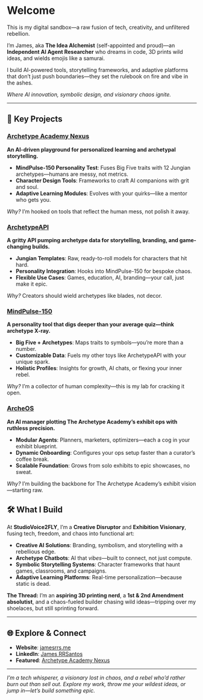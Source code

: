 <!-- ## Carl-XII

[![Archetype Academy Nexus](https://img.shields.io/badge/-Archetype%20Academy%20Nexus-green?style=for-the-badge)](https://github.com/jrq3rq/archetype-academy-nexus)

```css
                      [ Carl-XII ]
                     /     |      \
                    /      |       \
                   /       |        \
  [Character Creation] [Interaction] [Customization]
```

Prototype: [![Carl-XII](https://img.shields.io/badge/-Carl--XII-blue?style=for-the-badge)](https://carl-xii.web.app/)

| **Character Creation** |   **Character Interaction**    | **Character Customization**  |
| :--------------------: | :----------------------------: | :--------------------------: |
| Uses ArchetypeAPI data | Enriched by MindPulse-150 data | Combines data from both APIs |

### Character Creation

- Utilizes data from **ArchetypeAPI**

### Interaction

- Enriched by personality data from **MindPulse-150**

### Customization

- Combines data from **ArchetypeAPI** and insights from **MindPulse-150**

## ArchetypeAPI

[![ArchetypeAPI](https://img.shields.io/badge/-ArchetypeAPI-orange?style=for-the-badge)](https://us-central1-archetype-builder-api.cloudfunctions.net/api/archetypes)

```css
                  \       |        /
                   \      |       /
                    \     |      /
                    [ArchetypeAPI]
                   /       |       \
                  /        |        \
[Character Data] [Template Provision] [Personality Integration]
```

|               Character Data                |     Template Provision      |           Personality Integration            |
| :-----------------------------------------: | :-------------------------: | :------------------------------------------: |
| Foundational data for character development | Jungian archetype templates | Links with MindPulse-150 for trait alignment |

### Character Data

- Provides foundational data for Carl-XII character development

### Template Provision

- Offers Jungian archetype templates for Carl-XII customization

### Personality Integration

- Links with MindPulse-150 for character trait alignment

## MindPulse-150: The Archetype Academy Assessment

[![MindPulse-150](https://img.shields.io/badge/-MindPulse--150-brightgreen?style=for-the-badge)](https://mindpulse-150.web.app/)

```css
                  \         |        /
                   \        |       /
                    \       |      /
              [ MindPulse-150(Application) ]
                    /       |       \
                  /         |        \
   [Personality Test] [Data Analysis] [User Persona]
```

|        Personality Test         |           Data Analysis            |              User Persona               |
| :-----------------------------: | :--------------------------------: | :-------------------------------------: |
| In-depth personality assessment | Comprehensive personality profiles | Feeds data to Carl-XII for interactions |

### Personality Test

- In-depth user personality assessment

### Data Analysis

- Generates comprehensive personality profiles

### User Persona

- Feeds personality data to Carl-XII for personalized interactions
- Integrates with ArchetypeAPI for character customization -->

<!-- # Projects -->

<!-- Welcome to my little corner of the web where I tinker with ideas and bring them to life! This space is all about exploring different technologies and pushing boundaries. You'll find everything from Progressive Web Apps and Custom GPTs to my personal website. And then there's the Archetype Academy Nexus – a vibrant workshop where budding AI character alchemists can hone their craft, transforming raw ideas into well-defined, compelling characters. It’s not just a project; it’s an educational journey into the art of character creation and applied archetypal symbolism.

Dive in and see what I've been cooking up! If you have any questions, ideas, or would like to contribute in any way, please feel free to reach out. I'm always open to collaboration and love discussing these projects with fellow enthusiasts and curious minds alike! -->

<!-- Welcome to my digital playground where my ideas come to life! My passion lies in pushing the boundaries of technology, whether it's through building innovative applications, crafting AI-powered solutions, or sharing my thoughts on my personal website. -->

<!-- Welcome to my digital playground—a hub where innovation meets practicality. My passion for pushing the boundaries of technology manifests in creating cutting-edge applications and AI-powered solutions. Dive into my world of transformative projects and insights. -->

<!-- One of my flagship projects is the Archetype Academy Nexus – a unique educational platform that empowers aspiring AI character alchemists to:

- Master the art of character creation
- Apply archetypal symbolism to their creations
- Transform raw ideas into compelling, well-defined characters

Through the Nexus, I aim to provide not just a project, but an immersive learning experience that explores the intersection of AI, storytelling, and psychology. -->

<!-- ## Personal Website -->

<!-- ## Portfolio Website -->

<!-- - **Project Name:** James RRS Personal Website -->

<!-- - **Description:** Showcasing my professional work and skills, this portfolio site is developed using Bootstrap, HTML, CSS, and is hosted on AWS.
- **Link:** [jamesrrs.me](https://jamesrrs.me) -->

<!-- ## Progressive Web Applications (PWAs) -->

<!-- ### (Products as a Service) Consulting PWA -->

<!-- ### Consulting -->

<!-- - **Website:** [Studiovoice2fly.com](https://studiovoice2fly.com/) -->

<!-- ### (Product as a 'Personal' Service) Research PWA -->

<!-- ### Research -->

<!-- - **Project Name:** James RRS -->

<!-- - **Description:** A dedicated progressive web application for personal research and concept exploration.
- **Link:** [jamesrrs-projects-app.web.app](https://jamesrrs-projects-app.web.app/) -->

<!-- ## Custom GPTs & AI-powered Solutions

> **Note:** This section showcases a range of AI-powered solutions tailored for diverse business needs—from strategic planning and brand management to creative storytelling and project feedback. Each project is designed to leverage advanced AI capabilities to provide targeted, actionable insights and foster growth in its respective field.

### Strategic Business Partner

- **Description:** StrategicBusinessPartner-GPT is an AI platform aimed at enhancing small and medium-sized businesses, especially in blue-collar and artisan sectors, through deep SWOT analysis. It offers customized strategic planning, user profiling, and actionable insights using real-time data and benchmarks. Additionally, it provides educational resources on industry trends for informed decision-making, supports growth, and improves positioning. Its user-friendly interface and data privacy commitment make it a vital partner for entrepreneurial success.
- **Link:** [Strategic Business Partner GPT](https://chat.openai.com/g/g-3aqW0lmMT-strategic-business-partner)

### Brand Tranformation

- **Description:** An AI tool, designed for use in the GPT store, that transforms brand identity using design, psychological archetypes, and data-driven insights.
- **Link:** [Archetype Brand Transformer GPT](https://chat.openai.com/g/g-SXTcCxFtV-archetype-brand-transformer)

### Business Rebranding

- **Description:** BusinessRebranding-GPT is a GPT app that helps businesses through the rebranding process by generating ideas ranging from closely related to original identity to innovative concepts. It balances creativity with practicality, ensuring feasible suggestions. Ideal for businesses aiming to refresh their image or pivot strategy, it provides tailored advice for growth and relevance.
- **Link:** [Busines Rebranding GPT](https://chat.openai.com/g/g-np3Dj7gOE-business-rebranding-tool)

### Creative Writing and Storytelling

- **Description:** A GPT store application designed to assist writers by generating original narrative ideas from existing stories or user inputs. It offers a range of prompts to produce creative story ideas, each with unique titles and summaries.
- **Link:** [StorySpinner GPT](https://chat.openai.com/g/g-7T3hhDJO7-storyspinner)

### Business Advising

- **Description:** RebelAdvisor-GPT is a critical business advising tool that offers honest, constructive feedback to refine business projects. It helps identify potential shortcomings and provides actionable suggestions for improvement, fostering development and innovation. By encouraging critical assessment, RebelAdvisor-GPT ensures thorough scrutiny of projects for quality outcomes, making it a valuable asset for idea validation, attention generation, and revenue increase.
- **Link:** [Rebel Advisor GPT](https://chat.openai.com/g/g-KjtcrDj33-rebel-advisor) -->

<!-- ## Character Development -->

<!-- ## Character API

- **Description:** A tool for character development in storytelling, gaming, and psychological analysis, based on Carl Jung's archetypal theory.
- **Target Market:** Developers, storytellers, and marketing professionals.

  - Provides foundational data for character development.
  - Offers Jungian archetype templates.
  - Integrates with MindPulse-150 for character traits.

- **Link:** [ArchetypeAPI](https://us-central1-archetype-builder-api.cloudfunctions.net/api/archetypes) -->

<!--
- **Link:** [Carl-XII](https://carl-xii.web.app/)
- **Link:** [ArchetypeAPI](https://github.com/jrq3rq/ArchetypeAPI)
Introducing The Archetype Academy, a groundbreaking digital education platform that empowers users to create, collect, and interact with AI-powered companions. Our innovative suite of tools, including a symbolic character design suite, AR Archetype Playground, AI Chatbot Portal, and secure NFT Wallet, provides a seamless and engaging experience for personalized learning.

Through our proprietary MindPulse personality test, users are matched with unique archetypes that serve as the foundation for their AI companions. These intelligent characters, built using advanced AI technology and customizable via our intuitive design suite, become powerful tools for self-discovery and growth.

The Archetype Academy offers a secure and user-friendly environment for managing and storing these tokenized assets, leveraging the power of blockchain technology. Our AR Archetype Playground brings these companions to life, allowing users to interact with them in immersive, real-world settings.

As we continue to refine and expand our platform, we remain committed to pushing the boundaries of what's possible in digital education. Join us on this exciting journey and unlock the potential of personalized learning with The Archetype Academy. -->

<!-- - **Description:** Create, collect, and learn with AI-powered archetype-specific learning companions. Discover your archetype, design your character, and embark on a personalized learning journey in our secure, interactive digital world. -->
  <!-- - **Target Market:** AR enthusiasts, game developers, storytellers, and educators. -->
<!-- - **Key Features:**
  - Personalization:
    - MindPulse personality test for archetype matching
    - Customizable and interactive learning experiences (demo stages)
  - Character Creation:
    - Symbolic character design suite
    - AI-powered companions for personalized learning
    - User-friendly platform for creating and collecting characters (demo stages)
  - Immersive Interaction:
    - AR Archetype Playground for immersive interaction (concept stages)
    - AI Chatbot Portal for seamless communication (demo stages)
  - Secure Asset Management:
    - Secure NFT Wallet for managing tokenized assets (concept stages)
    - Blockchain technology for asset security and ownership (concept stages)
  - Continuous Improvement:
    - Continuous refinement and expansion of features -->

<!-- ## The Archetype Academy Nexus: AI Character Matrix

- **Description:** 'The Archetype Academy Nexus' is a platform leveraging AI to create archetype-specific learning companions. Users can discover their unique archetype, design their character, and engage with tailored learning experiences in a secure, user-friendly digital environment.

- **Key Features:**

  - **Personalization:**

    - **Advanced Archetype Matching:** Enhances the MindPulse personality test with deeper analytics and machine learning to improve accuracy and adapt recommendations based on user feedback.
    - **Dynamic Learning Modules:** Customizable learning experiences with adaptive technologies that adjust content based on user progress and engagement.

  - **Character Creation:**

    - **Expanded Character Design Suite:** Comprehensive tools for character design, allowing customization of avatars in appearance, traits, and behaviors.
    - **Enhanced AI Companions:** AI companions that are more responsive and capable of evolving based on user interactions.

  - **Immersive Interaction:**

    - **AR Integration:** Developing an AR Archetype Playground for immersive educational scenarios.
    - **Seamless AI Chatbot Communication:** Enhancing AI Chatbot Portal with natural language processing for more nuanced and relevant interactions.

  - **Secure Asset Management:**

    - **Operational NFT Wallet:** Safe storage and management of digital assets, including educational content and character customizations.
    - **Blockchain Implementation:** Ensuring asset security and ownership with blockchain technology for transparent and tamper-proof transactions.


  - **Continuous Improvement:**
    - **Feedback-Driven Development:** Mechanisms to continuously collect and analyze user feedback for refining and expanding features.
    - **Feature Expansion:**  Regular updates to enhance educational value and user engagement, with a scalable architecture to support a growing user base.


## Personality Test

- **Description:** A comprehensive personality assessment tool combining the Big Five personality traits with 12 Jungian archetypes. It explores personality intricacies and matches users with ideal personality companion profiles.
  - Conducts in-depth personality assessments.
  - Generates comprehensive personality profiles.
  - Feeds data to Carl-XII for personalized interactions.
<<<<<<< HEAD

<!--
- **Link:** [MindPulse-150](https://mindpulse-150.web.app/)
=======
- **Link:** [MindPulse-150](https://mindpulse-150.web.app/) -->

<!-- ### Project Feedback for Creators & Entrepreneurs -->

<!-- - **Name:** Judge My Baby -->

  <!-- - **Target Market:** Creative individuals, entrepreneurs, and anyone seeking project feedback. -->
  <!-- - **Key Objectives:** -->

<!-- #

Feel free to explore these projects and reach out with any questions, ideas, or collaboration opportunities.

[Connect with me on LinkedIn](https://www.linkedin.com/in/james-rrsantos) -->

<!-- # **StudioVoice2fly.com** -->

# Welcome

This is my digital sandbox—a raw fusion of tech, creativity, and unfiltered rebellion.

I’m James, aka **The Idea Alchemist** (self-appointed and proud)—an **Independent AI Agent Researcher** who dreams in code, 3D prints wild ideas, and wields emojis like a samurai.

I build AI-powered tools, storytelling frameworks, and adaptive platforms that don’t just push boundaries—they set the rulebook on fire and vibe in the ashes.

_Where AI innovation, symbolic design, and visionary chaos ignite._

---

## 🚀 Key Projects

### [Archetype Academy Nexus](https://github.com/jrq3rq/archetype-academy-nexus)

**An AI-driven playground for personalized learning and archetypal storytelling.**

- **MindPulse-150 Personality Test**: Fuses Big Five traits with 12 Jungian archetypes—humans are messy, not metrics.
- **Character Design Tools**: Frameworks to craft AI companions with grit and soul.
- **Adaptive Learning Modules**: Evolves with your quirks—like a mentor who gets you.

_Why?_ I’m hooked on tools that reflect the human mess, not polish it away.

### [ArchetypeAPI](https://us-central1-archetype-builder-api.cloudfunctions.net/api/archetypes/creator)

**A gritty API pumping archetype data for storytelling, branding, and game-changing builds.**

- **Jungian Templates**: Raw, ready-to-roll models for characters that hit hard.
- **Personality Integration**: Hooks into MindPulse-150 for bespoke chaos.
- **Flexible Use Cases**: Games, education, AI, branding—your call, just make it epic.

_Why?_ Creators should wield archetypes like blades, not decor.

### [MindPulse-150](https://mindpulse-150.web.app/)

**A personality tool that digs deeper than your average quiz—think archetype X-ray.**

- **Big Five + Archetypes**: Maps traits to symbols—you’re more than a number.
- **Customizable Data**: Fuels my other toys like ArchetypeAPI with your unique spark.
- **Holistic Profiles**: Insights for growth, AI chats, or flexing your inner rebel.

_Why?_ I’m a collector of human complexity—this is my lab for cracking it open.

### [ArcheOS](https://github.com/jrq3rq/archeos)

**An AI manager plotting The Archetype Academy’s exhibit ops with ruthless precision.**

- **Modular Agents**: Planners, marketers, optimizers—each a cog in your exhibit blueprint.
- **Dynamic Onboarding**: Configures your ops setup faster than a curator’s coffee break.
- **Scalable Foundation**: Grows from solo exhibits to epic showcases, no sweat.

_Why?_ I’m building the backbone for The Archetype Academy’s exhibit vision—starting raw.

## 🛠️ What I Build

At **StudioVoice2FLY**, I’m a **Creative Disruptor** and **Exhibition Visionary**, fusing tech, freedom, and chaos into functional art:

- **Creative AI Solutions**: Branding, symbolism, and storytelling with a rebellious edge.
- **Archetype Chatbots**: AI that *vibes*—built to connect, not just compute.
- **Symbolic Storytelling Systems**: Character frameworks that haunt games, classrooms, and campaigns.
- **Adaptive Learning Platforms**: Real-time personalization—because static is dead.

**The Thread:**
I’m an **aspiring 3D printing nerd**, a **1st & 2nd Amendment absolutist**, and a chaos-fueled builder chasing wild ideas—tripping over my shoelaces, but still sprinting forward.

---

## 🌐 Explore & Connect

- **Website**: [jamesrrs.me](https://jamesrrs.me)
- **LinkedIn**: [James RRSantos](https://www.linkedin.com/in/james-rrsantos)
- **Featured**: [Archetype Academy Nexus](https://github.com/jrq3rq/archetype-academy-nexus)

---

_I’m a tech whisperer, a visionary lost in chaos, and a rebel who’d rather burn out than sell out. Explore my work, throw me your wildest ideas, or jump in—let’s build something epic._
